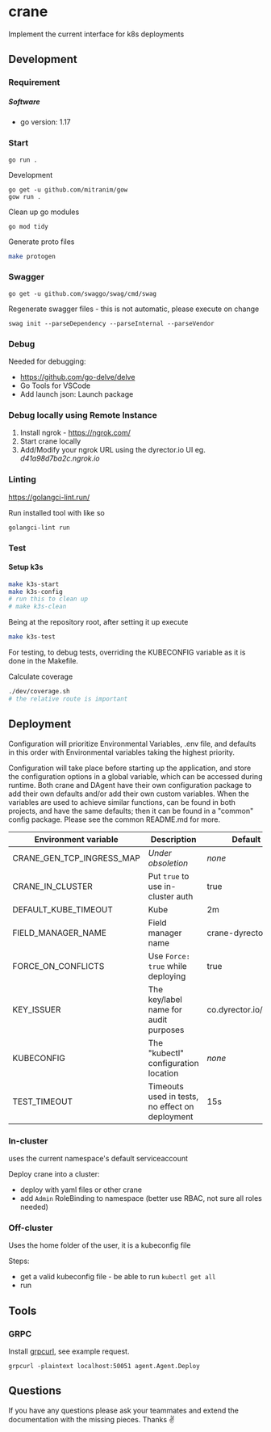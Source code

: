 # crane

Implement the current interface for k8s deployments

## Development

### Requirement

##### Software

- go version: 1.17

### Start

```
go run .
```


Development
```
go get -u github.com/mitranim/gow
gow run .
```

Clean up go modules
```
go mod tidy
```

Generate proto files
``` sh
make protogen
```

### Swagger

```
go get -u github.com/swaggo/swag/cmd/swag
```

Regenerate swagger files - this is not automatic, please execute on change

```
swag init --parseDependency --parseInternal --parseVendor
```

### Debug

Needed for debugging:

- https://github.com/go-delve/delve
- Go Tools for VSCode
- Add launch json: Launch package

### Debug locally using Remote Instance

1. Install ngrok - https://ngrok.com/
2. Start crane locally
3. Add/Modify your ngrok URL using the dyrector.io UI eg. _d41a98d7ba2c.ngrok.io_

### Linting

https://golangci-lint.run/

Run installed tool with like so

```
golangci-lint run
```

### Test

#### Setup k3s
``` sh
make k3s-start
make k3s-config
# run this to clean up
# make k3s-clean
```

Being at the repository root, after setting it up execute
``` sh
make k3s-test
```
For testing, to debug tests, overriding the KUBECONFIG variable as it is done 
in the Makefile.

Calculate coverage
``` sh
./dev/coverage.sh
# the relative route is important
```

## Deployment

Configuration will prioritize Environmental Variables, .env file, and defaults in this order with Environmental variables taking the highest priority.

Configuration will take place before starting up the application, and store the configuration options in a global variable, which can be accessed during runtime. Both crane and DAgent have their own configuration package to add their own defaults and/or add their own custom variables. When the variables are used to achieve similar functions, can be found in both projects, and have the same defaults; then it can be found in a "common" config package. Please see the common README.md for more.

| Environment variable        | Description                                     | Default               |
| -                           | -                                               | -                     |
| CRANE_GEN_TCP_INGRESS_MAP   | *Under obsoletion*                              | *none*                |
| CRANE_IN_CLUSTER            | Put `true` to use in-cluster auth               | true                  |
| DEFAULT_KUBE_TIMEOUT        | Kube                                            | 2m                    |
| FIELD_MANAGER_NAME          | Field manager name                              | crane-dyrector-io     |
| FORCE_ON_CONFLICTS          | Use `Force: true` while deploying               | true                  |
| KEY_ISSUER                  | The key/label name for audit purposes           | co.dyrector.io/issuer |
| KUBECONFIG                  | The "kubectl" configuration location            | *none*                |
| TEST_TIMEOUT                | Timeouts used in tests, no effect on deployment | 15s                   |

### In-cluster
uses the current namespace's default serviceaccount 

Deploy crane into a cluster:
  - deploy with yaml files or other crane
  - add `Admin` RoleBinding to namespace (better use RBAC, not sure all roles needed)
### Off-cluster
Uses the home folder of the user, it is a kubeconfig file

Steps:
- get a valid kubeconfig  file - be able to run `kubectl get all`
- run

## Tools

### GRPC

Install [grpcurl](https://github.com/fullstorydev/grpcurl), see example request.

```
grpcurl -plaintext localhost:50051 agent.Agent.Deploy
```


## Questions

If you have any questions please ask your teammates and extend the documentation with the missing pieces. Thanks ✌️
